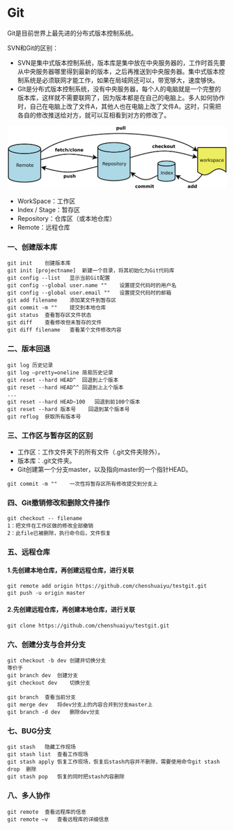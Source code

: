 # Git

Git是目前世界上最先进的分布式版本控制系统。

SVN和Git的区别：

- SVN是集中式版本控制系统，版本库是集中放在中央服务器的，工作时首先要从中央服务器哪里得到最新的版本，之后再推送到中央服务器。集中式版本控制系统是必须联网才能工作，如果在局域网还可以，带宽够大，速度够快。
- GIt是分布式版本控制系统，没有中央服务器，每个人的电脑就是一个完整的版本库，这样就不需要联网了，因为版本都是在自己的电脑上。多人如何协作时，自己在电脑上改了文件A，其他人也在电脑上改了文件A，这时，只需把各自的修改推送给对方，就可以互相看到对方的修改了。

![git工作流程](https://github.com/chenshuaiyu/Notes/blob/master/Git/assets/git工作流程.png)

- WorkSpace：工作区
- Index / Stage：暂存区
- Repository：仓库区（或本地仓库）
- Remote：远程仓库

### 一、创建版本库

```
git init	创建版本库
git init [projectname]	新建一个目录，将其初始化为Git代码库
git config --list	显示当前Git配置
git config --global user.name ""	设置提交代码时的用户名
git config --global user.email ""	设置提交代码时的邮箱
git add filename	添加某文件到暂存区
git commit -m ""	提交到本地仓库
git status	查看暂存区文件状态
git diff	查看修改但未暂存的文件
git diff filename	查看某个文件修改内容
```

### 二、版本回退

```
git log	历史记录
git log –pretty=oneline	简易历史记录
git reset --hard HEAD^	回退到上个版本
git reset --hard HEAD^^	回退到上上个版本
...
git reset --hard HEAD~100	回退到前100个版本
git reset --hard 版本号	回退到某个版本号
git reflog	获取所有版本号
```

### 三、工作区与暂存区的区别

- 工作区：工作文件夹下的所有文件（.git文件夹除外）。
- 版本库：.git文件夹。
- Git创建第一个分支master，以及指向master的一个指针HEAD。

```
git commit -m ""	一次性将暂存区所有修改提交到分支上
```

### 四、Git撤销修改和删除文件操作

```
git checkout -- filename 
1：把文件在工作区做的修改全部撤销
2：此file已被删除，执行命令后，文件恢复
```

### 五、远程仓库

#### 1.先创建本地仓库，再创建远程仓库，进行关联

```
git remote add origin https://github.com/chenshuaiyu/testgit.git
git push -u origin master
```

#### 2.先创建远程仓库，再创建本地仓库，进行关联

```
git clone https://github.com/chenshuaiyu/testgit.git
```

### 六、创建分支与合并分支

```
git checkout -b dev	创建并切换分支
等价于
git branch dev	创建分支
git checkout dev	切换分支

git branch	查看当前分支
git merge dev	将dev分支上的内容合并到分支master上
git branch -d dev	删除dev分支
```

### 七、BUG分支

```
git stash	隐藏工作现场
git stash list	查看工作现场
git stash apply	恢复工作现场，恢复后stash内容并不删除，需要使用命令git stash drop	删除
git stash pop	恢复的同时把stash内容删除
```

### 八、多人协作

```
git remote	查看远程库的信息
git remote –v	查看远程库的详细信息
```
